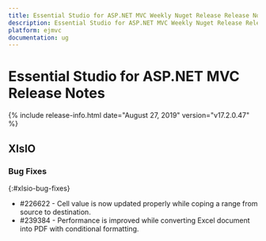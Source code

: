 ```yaml
---
title: Essential Studio for ASP.NET MVC Weekly Nuget Release Release Notes  
description: Essential Studio for ASP.NET MVC Weekly Nuget Release Release Notes  
platform: ejmvc
documentation: ug
---
```


# Essential Studio for ASP.NET MVC  Release Notes  

{% include release-info.html date="August 27, 2019"  version="v17.2.0.47" %} 






## XlsIO

### Bug Fixes
{:#xlsio-bug-fixes}

* \#226622 - Cell value is now updated properly while coping a range from source to destination.
* \#239384 - Performance is improved while converting Excel document into PDF with conditional formatting.
